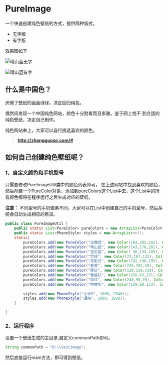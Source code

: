 # PureImage
一个快速创建纯色壁纸的方式，提供两种版式，

* 无字版
* 有字版

效果图如下

![晴山蓝无字](https://github.com/lyflipped/PureImage/blob/master/static/notitle/%E6%99%B4%E5%B1%B1%E8%93%9D.jpg?raw=true)

![晴山蓝有字](https://github.com/lyflipped/PureImage/blob/master/static/withtitle/%E6%99%B4%E5%B1%B1%E8%93%9D.jpg?raw=true)
## 什么是中国色？

厌倦了壁纸的画画绿绿，决定回归纯色。

偶然间发现一个中国纯色网站，颜色十分耐看而且素雅，鉴于网上找不
到合适的纯色壁纸，决定自己制作。

纯色网站奉上，大家可以自行挑选喜欢的颜色。

> **http://zhongguose.com/#**


## 如何自己创建纯色壁纸呢？

### 1、自定义颜色和手机型号
只需要修改PureImageUtil类中的颜色列表即可，
在上述网站中找到喜欢的颜色，然后创建一个PureColor对象，添加到pureColors这个List中去，这个List中的所有颜色都将在程序运行之后生成对应的壁纸。

**注意：** 不同型号的手机像素不同，大家可以在List<PhoneStyle>中创建自己的手机型号，然后系统会自动生成相应的目录。

```java
public class PureImageUtil {
	public static List<PureColor> pureColors = new ArrayList<PureColor>();
	public static List<PhoneStyle> styles = new ArrayList<>();
	static{
		pureColors.add(new PureColor("玉簪绿", new Color(164,202,182), Color.white, "a4cab6"));
		pureColors.add(new PureColor("晴山蓝", new Color(143,178,201), Color.white, "8fb2c9"));
		pureColors.add(new PureColor("宝石蓝", new Color( 36,134,185), Color.white, "2486b9"));
		pureColors.add(new PureColor("竹绿", new Color(27,167,132), Color.white, "1ba784"));
		pureColors.add(new PureColor("月影白", new Color(192,196,195), Color.white, "c0c4c3"));
		pureColors.add(new PureColor("姜黄", new Color(226,192,39), Color.white, "e2c027"));
		pureColors.add(new PureColor("雁灰", new Color(128,118,110), Color.white, "80766e"));
		pureColors.add(new PureColor("莓酱红", new Color(250,93,25), Color.white, "fa5d19"));
		pureColors.add(new PureColor("曲红", new Color(240,90,70), Color.white, "f05a46"));
		pureColors.add(new PureColor("桔梗紫", new Color(129,60,133), Color.white, "813c85"));
		
		styles.add(new PhoneStyle("小米9", 1080, 2340));
		styles.add(new PhoneStyle("通用", 1080, 1920));
	}

}
```

### 2、运行程序

设置一个壁纸生成的主目录,自定义commonPath即可。
```java
String commonPath = "D:\\testImage";
```
然后直接运行main方法，即可得到壁纸。
